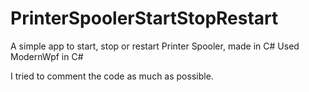 # PrinterSpoolerStartStopRestart
A simple app to start, stop or restart Printer Spooler, made in C#
Used ModernWpf in C#

I tried to comment the code as much as possible.
